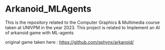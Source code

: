 # Arkanoid_MLAgents
This is the repository related to the Computer Graphics & Multimedia course taken at UNIVPM in the year 2023. This project is related to Implement an AI of arkanoid game with ML-agents

original game taken here : https://github.com/sphynx/arkanoid/

